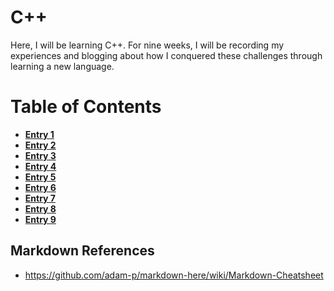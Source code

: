 # C++

Here, I will be learning C++. For nine weeks, I will be recording 
my experiences and blogging about how I conquered these challenges
through learning a new language.

# Table of Contents
* [**Entry 1**](entries/entry01-plan.md)
* [**Entry 2**](entries/entry02-baby-steps.md)
* [**Entry 3**](entries/entry03-starting.md)
* [**Entry 4**](entries/entry04-the-exploring.md)
* [**Entry 5**](entries/entry05-.md)
* [**Entry 6**](entries/entry06-.md)
* [**Entry 7**](entries/entry07-.md)
* [**Entry 8**](entries/entry08-.md)
* [**Entry 9**](entries/entry09-.md)

## Markdown References
* https://github.com/adam-p/markdown-here/wiki/Markdown-Cheatsheet